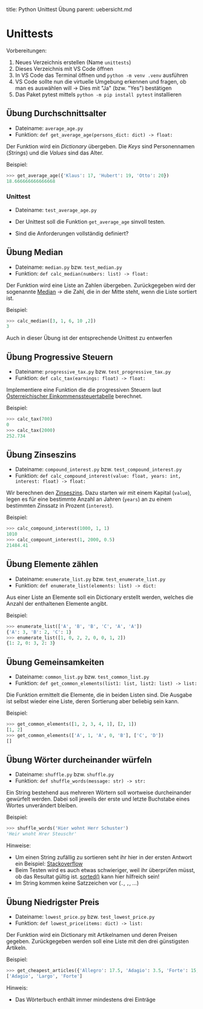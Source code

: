 title: Python Unittest Übung
parent: uebersicht.md

# Unittests

Vorbereitungen:

1. Neues Verzeichnis erstellen (Name `unittests`)
1. Dieses Verzeichnis mit VS Code öffnen
1. In VS Code das Terminal öffnen und `python -m venv .venv` ausführen
1. VS Code sollte nun die virtuelle Umgebung erkennen und fragen, ob man es auswählen will -> Dies mit "Ja" (bzw. "Yes") bestätigen
1. Das Paket pytest mittels `python -m pip install pytest` installieren

## Übung Durchschnittsalter
* Dateiname: `average_age.py`
* Funktion: `def get_average_age(persons_dict: dict) -> float:`

Der Funktion wird ein *Dictionary* übergeben. Die *Keys* sind Personennamen (*Strings*) und die *Values* sind das Alter.

Beispiel:

```python
>>> get_average_age({'Klaus': 17, 'Hubert': 19, 'Otto': 20})
18.666666666666668
```

### Unittest
* Dateiname: `test_average_age.py`

* Der Unittest soll die Funktion `get_average_age` sinvoll testen.
* Sind die Anforderungen vollständig definiert?

## Übung Median
* Dateiname: `median.py` bzw. `test_median.py`
* Funktion: `def calc_median(numbers: list) -> float:`

Der Funktion wird eine Liste an Zahlen übergeben. Zurückgegeben wird der sogenannte [Median](https://de.wikipedia.org/wiki/Median) -> die Zahl, die in der Mitte steht, wenn die Liste sortiert ist.

Beispiel:

```python
>>> calc_median([3, 1, 6, 10 ,2])
3
```

Auch in dieser Übung ist der entsprechende Unittest zu entwerfen

## Übung Progressive Steuern
* Dateiname: `progressive_tax.py` bzw. `test_progressive_tax.py`
* Funktion: `def calc_tax(earnings: float) -> float:`

Implementiere eine Funktion die die progressiven Steuern laut [Österreichischer Einkommenssteuertabelle](https://www.finanz.at/steuern/lohnsteuertabelle/) berechnet.

Beispiel:

```python
>>> calc_tax(700)
0
>>> calc_tax(2000)
252.734
```

## Übung Zinseszins
* Dateiname: `compound_interest.py` bzw. `test_compound_interest.py`
* Funktion: `def calc_compound_interest(value: float, years: int, interest: float) -> float:`

Wir berechnen den [Zinseszins](https://de.wikipedia.org/wiki/Zinseszins). Dazu starten wir mit einem Kapital (`value`), legen es für eine bestimmte Anzahl an Jahren (`years`) an zu einem bestimmten Zinssatz in Prozent (`interest`).

Beispiel:

```python
>>> calc_compound_interest(1000, 1, 1)
1010
>>> calc_compount_interest(1, 2000, 0.5)
21484.41
```

## Übung Elemente zählen
* Dateiname: `enumerate_list.py` bzw. `test_enumerate_list.py`
* Funktion: `def enumerate_list(elements: list) -> dict:`

Aus einer Liste an Elemente soll ein Dictionary erstellt werden, welches die Anzahl der enthaltenen Elemente angibt.

Beispiel:

```python
>>> enumerate_list(['A', 'B', 'B', 'C', 'A', 'A'])
{'A': 3, 'B': 2, 'C': 1}
>>> enumerate_list([1, 0, 2, 2, 0, 0, 1, 2])
{1: 2, 0: 3, 2: 3}
```

## Übung Gemeinsamkeiten
* Dateiname: `common_list.py` bzw. `test_common_list.py`
* Funktion: `def get_common_elements(list1: list, list2: list) -> list:`

Die Funktion ermittelt die Elemente, die in beiden Listen sind. Die Ausgabe ist selbst wieder
eine Liste, deren Sortierung aber beliebig sein kann.

Beispiel:

```python
>>> get_common_elements([1, 2, 3, 4, 1], [2, 1])
[1, 2]
>>> get_common_elements(['A', 1, 'A', 0, 'B'], ['C', 'D'])
[]
```

## Übung Wörter durcheinander würfeln
* Dateiname: `shuffle.py` bzw. `shuffle.py`
* Funktion: `def shuffle_words(message: str) -> str:`

Ein String bestehend aus mehreren Wörtern soll wortweise durcheinander gewürfelt werden. Dabei
soll jeweils der erste und letzte Buchstabe eines Wortes unverändert bleiben.

Beispiel:

```python
>>> shuffle_words('Hier wohnt Herr Schuster')
'Heir wnoht Hrer Steuschr'
```

Hinweise:

* Um einen String zufällig zu sortieren seht ihr hier in der ersten Antwort ein Beispiel: [Stackoverflow](https://stackoverflow.com/questions/2668312/shuffle-string-in-python/2668366#2668366)
* Beim Testen wird es auch etwas schwieriger, weil ihr überprüfen müsst, ob das Resultat gültig ist. [sorted()](https://docs.python.org/3/library/functions.html#sorted) kann hier hilfreich sein!
* Im String kommen keine Satzzeichen vor (`.`, `,`, ...)

## Übung Niedrigster Preis
* Dateiname: `lowest_price.py` bzw. `test_lowest_price.py`
* Funktion: `def lowest_price(items: dict) -> list:`

Der Funktion wird ein Dictionary mit Artikelnamen und deren Preisen gegeben. Zurückgegeben werden soll eine Liste mit den drei günstigsten Artikeln.

Beispiel:

```python
>>> get_cheapest_articles({'Allegro': 17.5, 'Adagio': 3.5, 'Forte': 15, 'Largo': 5, 'Legato': 18})
['Adagio', 'Largo', 'Forte']
```

Hinweis:

* Das Wörterbuch enthält immer mindestens drei Einträge
